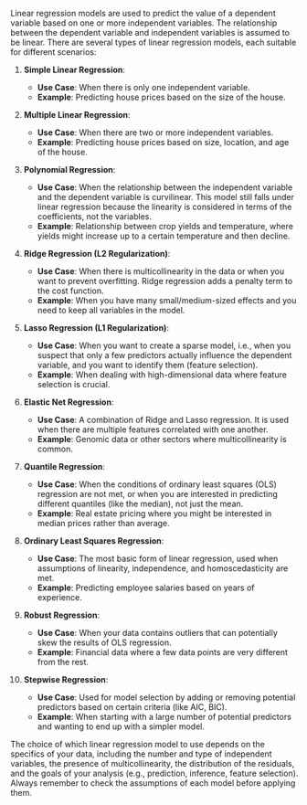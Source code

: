 Linear regression models are used to predict the value of a dependent variable based on one or more independent variables. The relationship between the dependent variable and independent variables is assumed to be linear. There are several types of linear regression models, each suitable for different scenarios:

1. **Simple Linear Regression**:
   - **Use Case**: When there is only one independent variable.
   - **Example**: Predicting house prices based on the size of the house.

2. **Multiple Linear Regression**:
   - **Use Case**: When there are two or more independent variables.
   - **Example**: Predicting house prices based on size, location, and age of the house.

3. **Polynomial Regression**:
   - **Use Case**: When the relationship between the independent variable and the dependent variable is curvilinear. This model still falls under linear regression because the linearity is considered in terms of the coefficients, not the variables.
   - **Example**: Relationship between crop yields and temperature, where yields might increase up to a certain temperature and then decline.

4. **Ridge Regression (L2 Regularization)**:
   - **Use Case**: When there is multicollinearity in the data or when you want to prevent overfitting. Ridge regression adds a penalty term to the cost function.
   - **Example**: When you have many small/medium-sized effects and you need to keep all variables in the model.

5. **Lasso Regression (L1 Regularization)**:
   - **Use Case**: When you want to create a sparse model, i.e., when you suspect that only a few predictors actually influence the dependent variable, and you want to identify them (feature selection).
   - **Example**: When dealing with high-dimensional data where feature selection is crucial.

6. **Elastic Net Regression**:
   - **Use Case**: A combination of Ridge and Lasso regression. It is used when there are multiple features correlated with one another.
   - **Example**: Genomic data or other sectors where multicollinearity is common.

7. **Quantile Regression**:
   - **Use Case**: When the conditions of ordinary least squares (OLS) regression are not met, or when you are interested in predicting different quantiles (like the median), not just the mean.
   - **Example**: Real estate pricing where you might be interested in median prices rather than average.

8. **Ordinary Least Squares Regression**:
   - **Use Case**: The most basic form of linear regression, used when assumptions of linearity, independence, and homoscedasticity are met.
   - **Example**: Predicting employee salaries based on years of experience.

9. **Robust Regression**:
   - **Use Case**: When your data contains outliers that can potentially skew the results of OLS regression.
   - **Example**: Financial data where a few data points are very different from the rest.

10. **Stepwise Regression**:
    - **Use Case**: Used for model selection by adding or removing potential predictors based on certain criteria (like AIC, BIC).
    - **Example**: When starting with a large number of potential predictors and wanting to end up with a simpler model.

The choice of which linear regression model to use depends on the specifics of your data, including the number and type of independent variables, the presence of multicollinearity, the distribution of the residuals, and the goals of your analysis (e.g., prediction, inference, feature selection). Always remember to check the assumptions of each model before applying them.